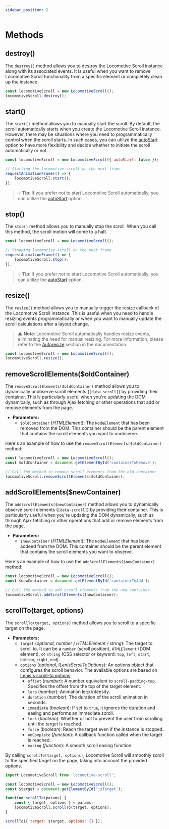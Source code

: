 ```yaml
---
sidebar_position: 2
---
```


# Methods

## destroy()

The `destroy()` method allows you to destroy the Locomotive Scroll instance along with its associated events. It is useful when you want to remove Locomotive Scroll functionality from a specific element or completely clean up the instance.

```js
const locomotiveScroll = new LocomotiveScroll();
locomotiveScroll.destroy();
```

## start()

The `start()` method allows you to manually start the scroll. By default, the scroll automatically starts when you create the Locomotive Scroll instance. However, there may be situations where you need to programmatically control when the scroll starts. In such cases, you can utilize the [autoStart](/options?id=autostart) option to have more flexibility and decide whether to initiate the scroll automatically or not.

```js
const locomotiveScroll = new LocomotiveScroll({ autoStart: false });

// Starting the locomotive scroll on the next frame
requestAnimationFrame(() => {
    locomotiveScroll.start();
});
```

> :bulb: **Tip**: If you prefer not to start Locomotive Scroll automatically, you can utilize the [autoStart](/options?id=autostart) option.

## stop()

The `stop()` method allows you to manually stop the scroll. When you call this method, the scroll motion will come to a halt.

```js
const locomotiveScroll = new LocomotiveScroll();

// Stopping locomotive-scroll on the next frame
requestAnimationFrame(() => {
    locomotiveScroll.stop();
});
```
> :bulb: **Tip**: If you prefer not to start Locomotive Scroll automatically, you can utilize the [autoStart](/options?id=autostart) option.

## resize()

The `resize()` method allows you to manually trigger the resize callback of the Locomotive Scroll instance. This is useful when you need to handle resizing events programmatically or when you want to manually update the scroll calculations after a layout change.

> :warning: **Note**: Locomotive Scroll automatically handles resize events, eliminating the need for manual resizing. For more information, please refer to the [Autoresize](/options?id=autoresize) section in the documentation.

```js
const locomotiveScroll = new LocomotiveScroll();
locomotiveScroll.resize();
```

## removeScrollElements($oldContainer)

The `removeScrollElements($oldContainer)` method allows you to dynamically unobserve scroll elements (`[data-scroll]`) by providing their container. This is particularly useful when you're updating the DOM dynamically, such as through Ajax fetching or other operations that add or remove elements from the page.

-   **Parameters:**
    -   `$oldContainer` (_HTMLElement_): The `NodeElement` that has been removed from the DOM. This container should be the parent element that contains the scroll elements you want to unobserve.

Here's an example of how to use the `removeScrollElements($oldContainer)` method:

```js
const locomotiveScroll = new LocomotiveScroll();
const $oldContainer = document.getElementById('containerToRemove');

// Call the method to remove scroll elements from the old container
locomotiveScroll.removeScrollElements($oldContainer);
```

## addScrollElements($newContainer)

The `addScrollElements($newContainer)` method allows you to dynamically observe scroll elements (`[data-scroll]`) by providing their container. This is particularly useful when you're updating the DOM dynamically, such as through Ajax fetching or other operations that add or remove elements from the page.

-   **Parameters:**
    -   `$newContainer` (_HTMLElement_): The `NodeElement` that has been addeed from the DOM. This container should be the parent element that contains the scroll elements you want to observe.

Here's an example of how to use the `addScrollElements($newContainer)` method:

```js
const locomotiveScroll = new LocomotiveScroll();
const $newContainer = document.getElementById('containerToAdd');

// Call the method to add scroll elements from the new container
locomotiveScroll.addScrollElements($newContainer);
```

## scrollTo(target, options)

The `scrollTo(target, options)` method allows you to scroll to a specific target on the page.

-   **Parameters:**
    -   `target` (_optional, number / HTMLElement / string_): The target to scroll to. It can be a `number` (scroll position), `HTMLElement` (DOM element), or `string` (CSS selector or keyword: `top`, `left`, `start`, `bottom`, `right`, `end`).
    -   `options` (_optional, ILenisScrollToOptions_): An options object that configures the scroll behavior. The available options are based on [Lenis's scroll-to options](https://github.com/darkroomengineering/lenis#instance-methods):
        -   `offset` (_number_): A number equivalent to `scroll-padding-top`. Specifies the offset from the top of the target element.
        -   `lerp` (_number_): Animation lerp intensity.
        -   `duration` (_number_): The duration of the scroll animation in seconds.
        -   `immediate` (_boolean_): If set to `true`, it ignores the duration and easing and performs an immediate scroll.
        -   `lock` (_boolean_): Whether or not to prevent the user from scrolling until the target is reached.
        -   `force` (_boolean_): Reach the target even if the instance is stopped.
        -   `onComplete` (_function_): A callback function called when the target is reached.
        -   `easing` (_function_): A smooth scroll easing function.

By calling `scrollTo(target, options)`, Locomotive Scroll will smoothly scroll to the specified target on the page, taking into account the provided options.

```js
import LocomotiveScroll from 'locomotive-scroll';

const locomotiveScroll = new LocomotiveScroll();
const $target = document.getElementById('jsTarget');

function scrollTo(params) {
    const { target, options } = params;
    locomotiveScroll.scrollTo(target, options);
}

scrollTo({ target: $target, options: {} });
```
